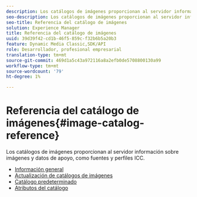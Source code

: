 ```yaml
---
description: Los catálogos de imágenes proporcionan al servidor información sobre imágenes y datos de apoyo, como fuentes y perfiles ICC.
seo-description: Los catálogos de imágenes proporcionan al servidor información sobre imágenes y datos de apoyo, como fuentes y perfiles ICC.
seo-title: Referencia del catálogo de imágenes
solution: Experience Manager
title: Referencia del catálogo de imágenes
uuid: 39d39f42-cd1b-46f5-859c-f32b6b5a20b3
feature: Dynamic Media Classic,SDK/API
role: Desarrollador, profesional empresarial
translation-type: tm+mt
source-git-commit: 469d1a5c43a972116a8a2efb0de5708800130a99
workflow-type: tm+mt
source-wordcount: '79'
ht-degree: 1%

---
```



# Referencia del catálogo de imágenes{#image-catalog-reference}

Los catálogos de imágenes proporcionan al servidor información sobre imágenes y datos de apoyo, como fuentes y perfiles ICC.

* [Información general](/help/aem-is-ir-api/is-api/image-catalog/image-serving-api-ref/c-image-catalog-reference/c-overview/c-overview.md)
* [Actualización de catálogos de imágenes](/help/aem-is-ir-api/is-api/image-catalog/image-serving-api-ref/c-image-catalog-reference/c-overview/c-updating-image-catalogs.md)
* [Catálogo predeterminado](/help/aem-is-ir-api/is-api/image-catalog/image-serving-api-ref/c-image-catalog-reference/c-overview/c-default-catalog.md)
* [Atributos del catálogo](/help/aem-is-ir-api/is-api/image-catalog/image-serving-api-ref/c-image-catalog-reference/c-overview/c-catalog-attributes/c-catalog-attributes.md)
